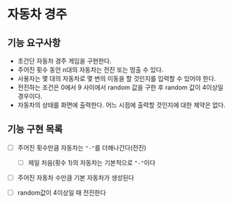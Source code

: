 # 자동차 경주

## 기능 요구사항
* 초간단 자동차 경주 게임을 구현한다.
* 주어진 횟수 동안 n대의 자동차는 전진 또는 멈출 수 있다.
* 사용자는 몇 대의 자동차로 몇 번의 이동을 할 것인지를 입력할 수 있어야 한다.
* 전진하는 조건은 0에서 9 사이에서 random 값을 구한 후 random 값이 4이상일 경우이다.
* 자동차의 상태를 화면에 출력한다. 어느 시점에 출력할 것인지에 대한 제약은 없다.

## 기능 구현 목록
- [ ] 주어진 횟수만큼 자동차는 `"-"`를 더해나간다(전진)
  - [ ] 제일 처음(횟수 1)의 자동차는 기본적으로 `"-"`이다  
- [ ] 주어진 자동차 수만큼 기본 자동차가 생성된다
- [ ] random값이 4이상일 때 전진한다 

